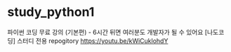 # study_python1

파이썬 코딩 무료 강의 (기본편) - 6시간 뒤면 여러분도 개발자가 될 수 있어요 [나도코딩]
스터디 전용 repogitory
https://youtu.be/kWiCuklohdY
